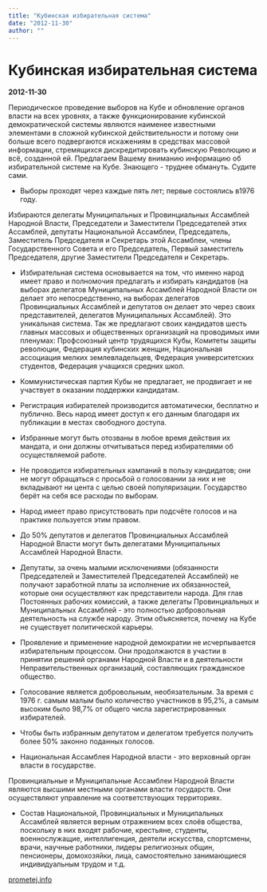 ```yaml
---
title: "Кубинская избирательная система"
date: "2012-11-30"
author: ""
---
```


# Кубинская избирательная система

**2012-11-30** 

Периодическое проведение выборов на Кубе и обновление органов власти на всех уровнях, а также функционирование кубинской демократической системы являются наименее известными элементами в сложной кубинской действительности и потому они больше всего подвергаются искажениям в средствах массовой информации, стремящихся дискредитировать кубинскую Революцию и всё, созданной ей. Предлагаем Вашему вниманию информацию об избирательной системе на Кубе. Знающего - труднее обмануть. Судите сами.

- Выборы проходят через каждые пять лет; первые состоялись в1976 году.

Избираются делегаты Муниципальных и Провинциальных Ассамблей Народной Власти, Председатели и Заместители Председателей этих Ассамблей, депутаты Национальной Ассамблеи, Председатель, Заместитель Председателя и Секретарь этой Ассамблеи, члены Государственного Совета и его Председатель, Первый заместитель Председателя, другие Заместители Председателя и Секретарь.

- Избирательная система основывается на том, что именно народ имеет право и полномочия предлагать и избирать кандидатов (на выборах делегатов Муниципальных Ассамблей Народной Власти он делает это непосредственно, на выборах делегатов Провинциальных Ассамблей и депутатов он делает это через своих представителей, делегатов Муниципальных Ассамблей). Это уникальная система. Так же предлагают своих кандидатов шесть главных массовых и общественных организаций на проводимых ими пленумах: Профсоюзный центр трудящихся Кубы, Комитеты защиты революции, Федерация кубинских женщин, Национальная ассоциация мелких землевладельцев, Федерация университетских студентов, Федерация учащихся средних школ.

- Коммунистическая партия Кубы не предлагает, не продвигает и не участвует в оказании поддержки кандидатам.

- Регистрация избирателей производится автоматически, бесплатно и публично. Весь народ имеет доступ к его данным благодаря их публикации в местах свободного доступа.

- Избранные могут быть отозваны в любое время действия их мандата, и они должны отчитываться перед избирателями об осуществляемой работе.

- Не проводится избирательных кампаний в пользу кандидатов; они не могут обращаться с просьбой о голосовании за них и не вкладывают ни цента с целью своей популяризации. Государство берёт на себя все расходы по выборам.

- Народ имеет право присутствовать при подсчёте голосов и на практике пользуется этим правом.

- До 50% депутатов и делегатов Провинциальных Ассамблей Народной Власти могут быть делегатами Муниципальных Ассамблей Народной Власти.

- Депутаты, за очень малыми исключениями (обязанности Председателей и Заместителей Председателей Ассамблей) не получают заработной платы за исполнение их обязанностей, которые они осуществляют как представители народа. Для глав Постоянных рабочих комиссий, а также делегаты Провинциальных и Муниципальных Ассамблей - это полностью добровольная деятельность на службе народу. Этим объясняется, почему на Кубе не существует политической карьеры.

- Проявление и применение народной демократии не исчерпывается избирательным процессом. Они продолжаются в участии в принятии решений органами Народной Власти и в деятельности Неправительственных организаций, составляющих гражданское общество.

- Голосование является добровольным, необязательным. За время с 1976 г. самым малым было количество участников в 95,2%, а самым высоким было 98,7% от общего числа зарегистрированных избирателей.

- Чтобы быть избранным депутатом и делегатом требуется получить более 50% законно поданных голосов.

- Национальная Ассамблея Народной власти - это верховный орган власти в государстве.

Провинциальные и Муниципальные Ассамблеи Народной Власти являются высшими местными органами власти государств. Они осуществляют управление на соответствующих территориях.

- Состав Национальной, Провинциальных и Муниципальных Ассамблей является верным отражением всех слоёв общества, поскольку в них входят рабочие, крестьяне, студенты, военнослужащие, интеллигенция, деятели искусства, спортсмены, врачи, научные работники, лидеры религиозных общин, пенсионеры, домохозяйки, лица, самостоятельно занимающиеся индивидуальным трудом и т.д.

[prometej.info](http://prometej.info/new/goloscubi/4297-cubavibori.html)
